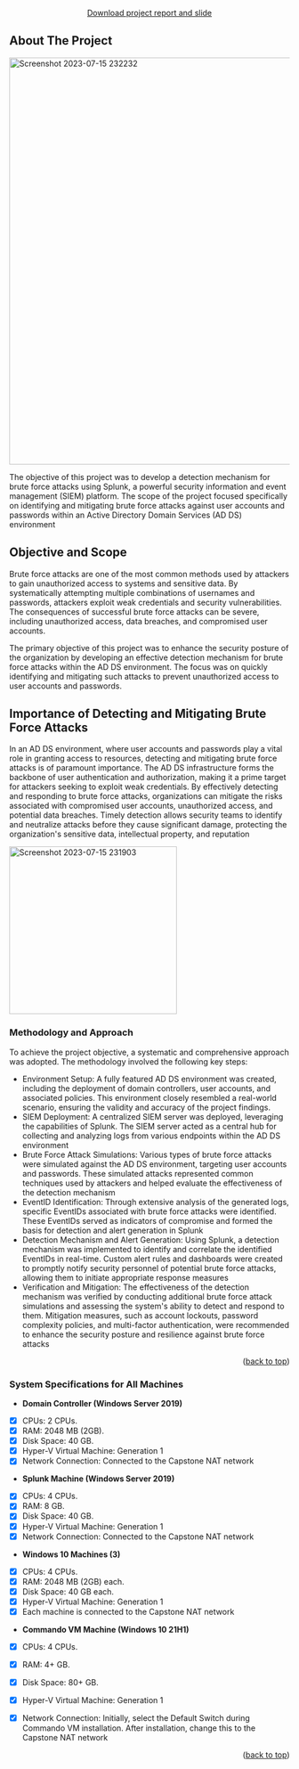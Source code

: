 

<p align="center"><a href="https://github.com/AqilSafarov/hgg/tree/master">Download project report and slide</a></p>



<!-- ABOUT THE PROJECT -->
## About The Project

<img width="731" alt="Screenshot 2023-07-15 232232" src="https://github.com/AqilSafarov/AKMCapstoneProject/assets/75013710/2c3d72bb-c8cd-4f82-a094-c1b91cce4da2">


The objective of this project was to develop a detection mechanism for brute force attacks using Splunk, a powerful security information and event management (SIEM) platform. The scope of the project focused specifically on identifying and mitigating brute force attacks against user accounts and passwords within an Active Directory Domain Services (AD DS) environment

## Objective and Scope
Brute force attacks are one of the most common methods used by attackers to gain unauthorized access to systems and sensitive data. By systematically attempting multiple combinations of usernames and passwords, attackers exploit weak credentials and security vulnerabilities. The consequences of successful brute force attacks can be severe, including unauthorized access, data breaches, and compromised user accounts.

The primary objective of this project was to enhance the security posture of the organization by developing an effective detection mechanism for brute force attacks within the AD DS environment. The focus was on quickly identifying and mitigating such attacks to prevent unauthorized access to user accounts and passwords.

## Importance of Detecting and Mitigating Brute Force Attacks

In an AD DS environment, where user accounts and passwords play a vital role in granting access to resources, detecting and mitigating brute force attacks is of paramount importance. The AD DS infrastructure forms the backbone of user authentication and authorization, making it a prime target for attackers seeking to exploit weak credentials. By effectively detecting and responding to brute force attacks, organizations can mitigate the risks associated with compromised user accounts, unauthorized access, and potential data breaches. Timely detection allows security teams to identify and neutralize attacks before they cause significant damage, protecting the organization's sensitive data, intellectual property, and reputation


<img width="301" alt="Screenshot 2023-07-15 231903" src="https://github.com/AqilSafarov/AKMCapstoneProject/assets/75013710/34730505-90ae-49b7-b2db-5a90c444edd3">


### Methodology and Approach
To achieve the project objective, a systematic and comprehensive approach was adopted. The methodology involved the following key steps:

* Environment Setup: A fully featured AD DS environment was created, including the deployment of domain controllers, user accounts, and associated policies. This environment closely resembled a real-world scenario, ensuring the validity and accuracy of the project findings.
* SIEM Deployment: A centralized SIEM server was deployed, leveraging the capabilities of Splunk. The SIEM server acted as a central hub for collecting and analyzing logs from various endpoints within the AD DS environment
* Brute Force Attack Simulations: Various types of brute force attacks were simulated against the AD DS environment, targeting user accounts and passwords. These simulated attacks represented common techniques used by attackers and helped evaluate the effectiveness of the detection mechanism
* EventID Identification: Through extensive analysis of the generated logs, specific EventIDs associated with brute force attacks were identified. These EventIDs served as indicators of compromise and formed the basis for detection and alert generation in Splunk
* Detection Mechanism and Alert Generation: Using Splunk, a detection mechanism was implemented to identify and correlate the identified EventIDs in real-time. Custom alert rules and dashboards were created to promptly notify security personnel of potential brute force attacks, allowing them to initiate appropriate response measures
* Verification and Mitigation: The effectiveness of the detection mechanism was verified by conducting additional brute force attack simulations and assessing the system's ability to detect and respond to them. Mitigation measures, such as account lockouts, password complexity policies, and multi-factor authentication, were recommended to enhance the security posture and resilience against brute force attacks



<p align="right">(<a href="#readme-top">back to top</a>)</p>



### System Specifications for All Machines


* **Domain Controller (Windows Server 2019)**
- [x] CPUs: 2 CPUs.
- [x] RAM: 2048 MB (2GB).
- [x] Disk Space: 40 GB.
- [x] Hyper-V Virtual Machine: Generation 1
- [x] Network Connection: Connected to the Capstone NAT network

* **Splunk Machine (Windows Server 2019)**
- [x] CPUs: 4 CPUs.
- [x] RAM: 8 GB.
- [x] Disk Space: 40 GB.
- [x] Hyper-V Virtual Machine: Generation 1
- [x] Network Connection: Connected to the Capstone NAT network

* **Windows 10 Machines (3)**
- [x] CPUs: 4 CPUs.
- [x] RAM: 2048 MB (2GB) each.
- [x] Disk Space: 40 GB each.
- [x] Hyper-V Virtual Machine: Generation 1
- [x] Each machine is connected to the Capstone NAT network

* **Commando VM Machine (Windows 10 21H1)**
- [x] CPUs: 4 CPUs.
- [x] RAM: 4+ GB.
- [x] Disk Space: 80+ GB.
- [x] Hyper-V Virtual Machine: Generation 1
- [x] Network Connection: Initially, select the Default Switch during Commando VM installation. After installation, change this to the Capstone NAT network


<p align="right">(<a href="#readme-top">back to top</a>)</p>







<!-- MARKDOWN LINKS & IMAGES -->
<!-- https://www.markdownguide.org/basic-syntax/#reference-style-links -->
[contributors-shield]: https://img.shields.io/github/contributors/othneildrew/Best-README-Template.svg?style=for-the-badge
[contributors-url]: https://github.com/othneildrew/Best-README-Template/graphs/contributors
[forks-shield]: https://img.shields.io/github/forks/othneildrew/Best-README-Template.svg?style=for-the-badge
[forks-url]: https://github.com/othneildrew/Best-README-Template/network/members
[stars-shield]: https://img.shields.io/github/stars/othneildrew/Best-README-Template.svg?style=for-the-badge
[stars-url]: https://github.com/othneildrew/Best-README-Template/stargazers
[issues-shield]: https://img.shields.io/github/issues/othneildrew/Best-README-Template.svg?style=for-the-badge
[issues-url]: https://github.com/othneildrew/Best-README-Template/issues
[license-shield]: https://img.shields.io/github/license/othneildrew/Best-README-Template.svg?style=for-the-badge
[license-url]: https://github.com/othneildrew/Best-README-Template/blob/master/LICENSE.txt
[linkedin-shield]: https://img.shields.io/badge/-LinkedIn-black.svg?style=for-the-badge&logo=linkedin&colorB=555
[linkedin-url]: https://linkedin.com/in/othneildrew
[product-screenshot]: images/screenshot.png
[Next.js]: https://img.shields.io/badge/next.js-000000?style=for-the-badge&logo=nextdotjs&logoColor=white
[Next-url]: https://nextjs.org/
[React.js]: https://img.shields.io/badge/React-20232A?style=for-the-badge&logo=react&logoColor=61DAFB
[React-url]: https://reactjs.org/
[Vue.js]: https://img.shields.io/badge/Vue.js-35495E?style=for-the-badge&logo=vuedotjs&logoColor=4FC08D
[Vue-url]: https://vuejs.org/
[Angular.io]: https://img.shields.io/badge/Angular-DD0031?style=for-the-badge&logo=angular&logoColor=white
[Angular-url]: https://angular.io/
[Svelte.dev]: https://img.shields.io/badge/Svelte-4A4A55?style=for-the-badge&logo=svelte&logoColor=FF3E00
[Svelte-url]: https://svelte.dev/
[Laravel.com]: https://img.shields.io/badge/Laravel-FF2D20?style=for-the-badge&logo=laravel&logoColor=white
[Laravel-url]: https://laravel.com
[Bootstrap.com]: https://img.shields.io/badge/Bootstrap-563D7C?style=for-the-badge&logo=bootstrap&logoColor=white
[Bootstrap-url]: https://getbootstrap.com
[JQuery.com]: https://img.shields.io/badge/jQuery-0769AD?style=for-the-badge&logo=jquery&logoColor=white
[JQuery-url]: https://jquery.com 

